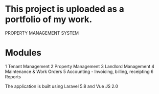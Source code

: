 # This project is uploaded as a portfolio of my work. 

PROPERTY MANAGEMENT SYSTEM

# Modules
1 Tenant Management
2 Property Management
3 Landlord Management
4 Maintenance & Work Orders
5 Accounting - Invoicing, billing, receipting
6 Reports

The application is built using Laravel 5.8 and Vue JS 2.0